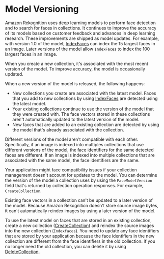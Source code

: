 # Model Versioning<a name="face-detection-model"></a>

Amazon Rekognition uses deep learning models to perform face detection and to search for faces in collections\. It continues to improve the accuracy of its models based on customer feedback and advances in deep learning research\. These improvements are shipped as model updates\. For example, with version 1\.0 of the model, [IndexFaces](API_IndexFaces.md) can index the 15 largest faces in an image\. Later versions of the model allow `IndexFaces` to index the 100 largest faces in an image\.

When you create a new collection, it's associated with the most recent version of the model\. To improve accuracy, the model is occasionally updated\.

 When a new version of the model is released, the following happens: 
+ New collections you create are associated with the latest model\. Faces that you add to new collections by using [IndexFaces](API_IndexFaces.md) are detected using the latest model\.
+ Your existing collections continue to use the version of the model that they were created with\. The face vectors stored in these collections aren't automatically updated to the latest version of the model\.
+ New faces that are added to an existing collection are detected by using the model that's already associated with the collection\.

Different versions of the model aren't compatible with each other\. Specifically, if an image is indexed into multiples collections that use different versions of the model, the face identifiers for the same detected faces are different\. If an image is indexed into multiple collections that are associated with the same model, the face identifiers are the same\. 

Your application might face compatibility issues if your collection management doesn't account for updates to the model\. You can determine the version of the model a collection uses by using the `FaceModelVersion` field that's returned by collection operation responses\. For example, `CreateCollection`\. 

Existing face vectors in a collection can't be updated to a later version of the model\. Because Amazon Rekognition doesn't store source image bytes, it can't automatically reindex images by using a later version of the model\.

To use the latest model on faces that are stored in an existing collection, create a new collection \([CreateCollection](API_CreateCollection.md)\) and reindex the source images into the new collection \(`Indexfaces`\)\. You need to update any face identifiers that are stored by your application because the face identifiers in the new collection are different from the face identifiers in the old collection\. If you no longer need the old collection, you can delete it by using [DeleteCollection](API_DeleteCollection.md)\. 